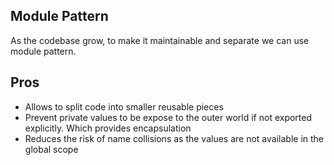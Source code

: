 ## Module Pattern

As the codebase grow, to make it maintainable and separate we can use module pattern.

## Pros

-   Allows to split code into smaller reusable pieces
-   Prevent private values to be expose to the outer world if not exported explicitly. Which provides encapsulation
-   Reduces the risk of name collisions as the values are not available in the global scope
